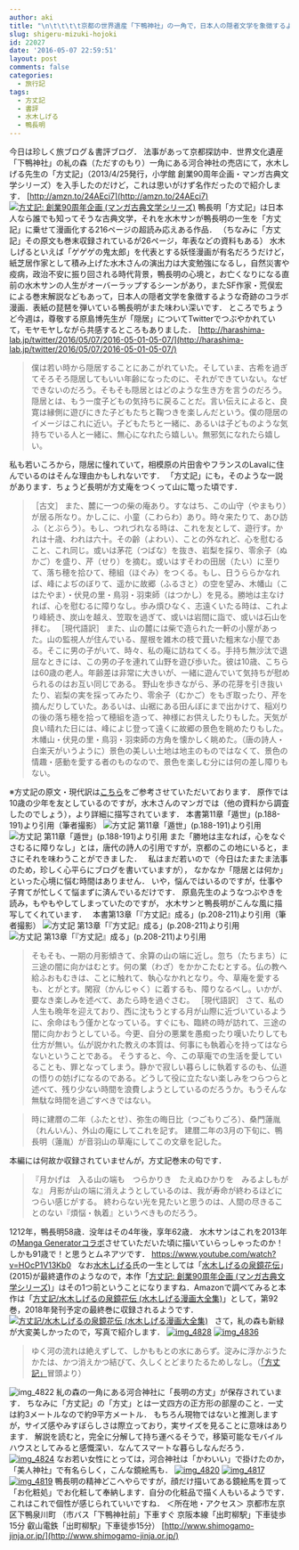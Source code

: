 ```yaml
---
author: aki
title: "\n\t\t\t\t京都の世界遺産「下鴨神社」の一角で，日本人の隠者文学を象徴するような奇跡のコラボ漫画に出会った\t\t"
slug: shigeru-mizuki-hojoki
id: 22027
date: '2016-05-07 22:59:51'
layout: post
comments: false
categories:
  - 旅行記
tags:
  - 方丈記
  - 書評
  - 水木しげる
  - 鴨長明
---
```


今日は珍しく旅ブログ＆書評ブログ． 法事があって京都探訪中．世界文化遺産「下鴨神社」の糺の森（ただすのもり）一角にある河合神社の売店にて，水木しげる先生の「方丈記」（2013/4/25発行，小学館 創業90周年企画・マンガ古典文学シリーズ）を入手したのだけど，これは思いがけず名作だったので紹介します． [http://amzn.to/24AEci7](http://amzn.to/24AEci7) [![方丈記: 創業90周年企画 (マンガ古典文学シリーズ)](http://aki.shirai.as//HLIC/ef8a240c6d94d54bb0dc6863e4487242.jpg)](http://www.amazon.co.jp/%E6%96%B9%E4%B8%88%E8%A8%98-%E5%89%B5%E6%A5%AD90%E5%91%A8%E5%B9%B4%E4%BC%81%E7%94%BB-%E3%83%9E%E3%83%B3%E3%82%AC%E5%8F%A4%E5%85%B8%E6%96%87%E5%AD%A6%E3%82%B7%E3%83%AA%E3%83%BC%E3%82%BA-%E6%B0%B4%E6%9C%A8-%E3%81%97%E3%81%92%E3%82%8B/dp/4093621934%3FSubscriptionId%3DAKIAJ56UK3AZ2R4ZXWZQ%26tag%3Damazonas-22%26linkCode%3Dxm2%26camp%3D2025%26creative%3D165953%26creativeASIN%3D4093621934 "Amazon で商品の詳細を確認する") 鴨長明「方丈記」は日本人なら誰でも知ってそうな古典文学，それを水木サンが鴨長明の一生を「方丈記」に乗せて漫画化する216ページの超読み応えある作品． （ちなみに「方丈記」その原文も巻末収録されているが26ページ，年表などの資料もある） 水木しげるといえば「ゲゲゲの鬼太郎」を代表とする妖怪漫画が有名だろうだけど，紙芝居作家として積み上げた水木さんの演出力は大変勉強になるし，自然災害や疫病，政治不安に振り回される時代背景，鴨長明の心境と，お亡くなりになる直前の水木サンの人生がオーバーラップするシーンがあり，またSF作家・荒俣宏による巻末解説などもあって，日本人の隠者文学を象徴するような奇跡のコラボ漫画．表紙の琵琶を弾いている鴨長明がまた味わい深いです． ところでちょうど今週は，尊敬する原島博先生が「隠居」についてTwitterでつぶやかれていて，モヤモヤしながら共感するところもありました． [http://harashima-lab.jp/twitter/2016/05/07/2016-05-01-05-07/](http://harashima-lab.jp/twitter/2016/05/07/2016-05-01-05-07/)

> 僕は若い時から隠居することにあこがれていた。そしていま、古希を過ぎてそろそろ隠居してもいい年齢になったのに、それができていない。なぜできないのだろう。そもそも隠居とはどのような生き方を言うのだろう。 隠居とは、もう一度子どもの気持ちに戻ることだ。言い伝えによると、良寛は縁側に遊びにきた子どもたちと鞠つきを楽しんだという。僕の隠居のイメージはこれに近い。子どもたちと一緒に、あるいは子どものような気持ちでいる人と一緒に、無心になれたら嬉しい。無邪気になれたら嬉しい。

私も若いころから，隠居に憧れていて，相模原の片田舎やフランスのLavalに住んでいるのはそんな理由かもしれないです． 「方丈記」にも，そのような一説があります．ちょうど長明が方丈庵をつくって山に篭った頃です．

> ［古文］ また、麓に一つの柴の庵あり。すなはち、この山守（やまもり）が居る所なり。かしこに、小童（こわらわ）あり。時々来たりて、あひ訪ふ（とぶらう）。もし、つれづれなる時は、これを友として、遊行す。かれは十歳、われは六十。その齡（よわい）、ことの外なれど、心を慰むること、これ同じ。或いは茅花（つばな）を抜き、岩梨を採り、零余子（ぬかご）を盛り、芹（せり）を摘む。或いはすそわの田居（たい）に至りて、落ち穂を拾ひて、穂組（ほぐみ）をつくる。もし、日うららかなれば、峰によぢのぼりて、遥かに故郷（ふるさと）の空を望み、木幡山（こはたやま）・伏見の里・鳥羽・羽束師（はつかし）を見る。勝地は主なければ、心を慰むるに障りなし。歩み煩ひなく、志遠くいたる時は、これより峰続き、炭山を越え、笠取を過ぎて、或いは岩間に詣で、或いは石山を拝む。 ［現代語訳］ また、山の麓には柴で造られた一軒の小屋があった。山の監視人が住んでいる、屋根を雑木の枝で葺いた粗末な小屋である。そこに男の子がいて、時々、私の庵に訪ねてくる。手持ち無沙汰で退屈なときには、この男の子を連れて山野を遊び歩いた。彼は10歳、こちらは60歳の老人。年齢差は非常に大きいが、一緒に遊んでいて気持ちが慰められるのはお互い同じである。 野山を歩きながら、茅の花芽を引き抜いたり、岩梨の実を採ってみたり、零余子（むかご）をもぎ取ったり、芹を摘んだりしていた。あるいは、山裾にある田んぼにまで出かけて、稲刈りの後の落ち穂を拾って穂組を造って、神様にお供えしたりもした。天気が良い晴れた日には、峰によじ登って遠くに故郷の景色を眺めたりもした。木幡山・伏見の里・鳥羽・羽束師の方角を懐かしく眺めた。（唐の詩人・白楽天がいうように）景色の美しい土地は地主のものではなくて、景色の情趣・感動を愛する者のものなので、景色を楽しむ分には何の差し障りもない。

※方丈記の原文・現代訳は[こちら](http://www5f.biglobe.ne.jp/~mind/knowledge/japan/houjouki009.html)をご参考させていただいております． 原作では10歳の少年を友としているのですが，水木さんのマンガでは（他の資料から調査したのでしょう），より詳細に描写されています． 本書第11章「遁世」(p.188-191)より引用（筆者撮影） ![方丈記 第11章「遁世」(p.188-191)より引用](https://aki.shirai.as/wp-content/uploads/2016/05/img_4863-1024x870.jpg) ![方丈記 第11章「遁世」(p.188-191)より引用](https://aki.shirai.as/wp-content/uploads/2016/05/img_4864-1024x827.jpg) また「勝地は主なれば，心をなぐさむるに障りなし」とは，唐代の詩人の引用ですが，京都のこの地にいると，まさにそれを味わうことができました．   私はまだ若いので（今日はたまたま法事のため，珍しく心平らにブログを書いていますが）， なかなか「隠居とは何か」といった心境に悩む時間はありません． いや，悩んではいるのですが，仕事や子育てが忙しくて悩まずに済んでいるだけです． 原島先生のようなつぶやきを読み，もやもやしてしまっていたのですが， 水木サンと鴨長明がこんな風に描写してくれています．   本書第13章「『方丈記』成る」(p.208-211)より引用（筆者撮影） ![方丈記 第13章「『方丈記』成る」(p.208-211)より引用](https://aki.shirai.as/wp-content/uploads/2016/05/img_4861-1024x811.jpg) ![方丈記 第13章「『方丈記』成る」(p.208-211)より引用](https://aki.shirai.as/wp-content/uploads/2016/05/img_4862-1024x829.jpg)

> そもそも、一期の月影傾きて、余算の山の端に近し。忽ち（たちまち）に三途の闇に向かはむとす。何の業（わざ）をかかこたむとする。仏の教へ給ふおもむきは、ことに触れて、執心なかれとなり。今、草庵を愛するも、とがとす。閑寂（かんじゃく）に着するも、障りなるべし。いかが、要なき楽しみを述べて、あたら時を過ぐさむ。 ［現代語訳］ さて、私の人生も晩年を迎えており、西に沈もうとする月が山際に近づいているように、余命はもう僅かとなっている。すぐにも、臨終の時が訪れて、三途の闇に向かおうとしている。今更、自分の悪業を愚痴ったり嘆いたりしても仕方が無い。仏が説かれた教えの本質は、何事にも執着心を持ってはならないということである。 そうすると、今、この草庵での生活を愛していることも、罪となってしまう。静かで寂しい暮らしに執着するのも、仏道の悟りの妨げになるのである。どうして役に立たない楽しみをつらつらと述べて、残り少ない時間を浪費しようとしているのだろうか。もうそんな無駄な時間を過ごすべきではない。

> 時に建暦の二年（ふたとせ）、弥生の晦日比（つごもりごろ）、桑門蓮胤（れんいん）、外山の庵にしてこれを記す。 建暦二年の3月の下旬に、鴨長明（蓮胤）が音羽山の草庵にしてこの文章を記した。

本編には何故か収録されていませんが，方丈記巻末の句です．

> 『月かげは　入る山の端も　つらかりき　たえぬひかりを　みるよしもがな』 月影が山の端に消えようとしているのは、我が寿命が終わるほどにつらい感じがする。 終わらない光を見たいと思うのは、人間の尽きることのない『煩悩・執着』というべきものだろう。

1212年，鴨長明58歳．没年はその4年後，享年62歳． 水木サンはこれを2013年の[Manga Generatorコラボ](https://www.youtube.com/watch?v=HOcP1V13Kb0)させていただいた頃に描いていらっしゃったのか！しかも91歳で！と思うとムネアツです． https://www.youtube.com/watch?v=HOcP1V13Kb0   なお[水木しげる](https://ja.wikipedia.org/wiki/%E6%B0%B4%E6%9C%A8%E3%81%97%E3%81%92%E3%82%8B)氏の一生としては「[水木しげるの泉鏡花伝](http://amzn.to/1WgqYml)」(2015)が最終遺作のようなので，本作「[方丈記: 創業90周年企画 (マンガ古典文学シリーズ)](http://www.amazon.co.jp/%E6%96%B9%E4%B8%88%E8%A8%98-%E5%89%B5%E6%A5%AD90%E5%91%A8%E5%B9%B4%E4%BC%81%E7%94%BB-%E3%83%9E%E3%83%B3%E3%82%AC%E5%8F%A4%E5%85%B8%E6%96%87%E5%AD%A6%E3%82%B7%E3%83%AA%E3%83%BC%E3%82%BA-%E6%B0%B4%E6%9C%A8-%E3%81%97%E3%81%92%E3%82%8B/dp/4093621934%3FSubscriptionId%3DAKIAJ56UK3AZ2R4ZXWZQ%26tag%3Damazonas-22%26linkCode%3Dxm2%26camp%3D2025%26creative%3D165953%26creativeASIN%3D4093621934 "Amazon で商品の詳細を確認する")」はその1つ前ということになりますね．Amazonで調べてみると本作は「[方丈記/水木しげるの泉鏡花伝 (水木しげる漫画大全集)](http://www.amazon.co.jp/%E6%96%B9%E4%B8%88%E8%A8%98-%E6%B0%B4%E6%9C%A8%E3%81%97%E3%81%92%E3%82%8B%E3%81%AE%E6%B3%89%E9%8F%A1%E8%8A%B1%E4%BC%9D-%E6%B0%B4%E6%9C%A8%E3%81%97%E3%81%92%E3%82%8B%E6%BC%AB%E7%94%BB%E5%A4%A7%E5%85%A8%E9%9B%86-%E6%B0%B4%E6%9C%A8-%E3%81%97%E3%81%92%E3%82%8B/dp/4063775984%3FSubscriptionId%3DAKIAJ56UK3AZ2R4ZXWZQ%26tag%3Damazonas-22%26linkCode%3Dxm2%26camp%3D2025%26creative%3D165953%26creativeASIN%3D4063775984 "Amazon で商品の詳細を確認する")」として，第92巻，2018年発刊予定の最終巻に収録されるようです． [![方丈記/水木しげるの泉鏡花伝 (水木しげる漫画大全集)](http://aki.shirai.as//HLIC/ec12c8087c09b0f0512b735f2707fc15.jpg)](http://www.amazon.co.jp/%E6%96%B9%E4%B8%88%E8%A8%98-%E6%B0%B4%E6%9C%A8%E3%81%97%E3%81%92%E3%82%8B%E3%81%AE%E6%B3%89%E9%8F%A1%E8%8A%B1%E4%BC%9D-%E6%B0%B4%E6%9C%A8%E3%81%97%E3%81%92%E3%82%8B%E6%BC%AB%E7%94%BB%E5%A4%A7%E5%85%A8%E9%9B%86-%E6%B0%B4%E6%9C%A8-%E3%81%97%E3%81%92%E3%82%8B/dp/4063775984%3FSubscriptionId%3DAKIAJ56UK3AZ2R4ZXWZQ%26tag%3Damazonas-22%26linkCode%3Dxm2%26camp%3D2025%26creative%3D165953%26creativeASIN%3D4063775984 "Amazon で商品の詳細を確認する")   さて，糺の森も新緑が大変美しかったので，写真で紹介します． [![img_4828](https://aki.shirai.as/wp-content/uploads/2016/05/img_4828.jpg)](https://aki.shirai.as/wp-content/uploads/2016/05/img_4828.jpg) [![img_4836](https://aki.shirai.as/wp-content/uploads/2016/05/img_4836.jpg)](https://aki.shirai.as/wp-content/uploads/2016/05/img_4836.jpg)

> ゆく河の流れは絶えずして、しかももとの水にあらず。淀みに浮かぶうたかたは、かつ消えかつ結びて、久しくとどまりたるためしなし。（[「方丈記」](https://ja.wikibooks.org/wiki/%E6%96%B9%E4%B8%88%E8%A8%98)冒頭より）

![img_4822](https://aki.shirai.as/wp-content/uploads/2016/05/img_4822-1024x768.jpg) 糺の森の一角にある河合神社に「長明の方丈」が保存されています． ちなみに「方丈記」の「方丈」とは一丈四方の正方形の部屋のこと．一丈は約3メートルなので約9平方メートル． もちろん現物ではないと推測しますが，サイズ感やみすぼらしさは際立っており，実サイズを見ることに意味はあります． 解説を読むと，完全に分解して持ち運べるそうで，移築可能なモバイルハウスとしてみると感慨深い．なんてスマートな暮らしなんだろう． [![img_4824](https://aki.shirai.as/wp-content/uploads/2016/05/img_4824.jpg)](https://aki.shirai.as/wp-content/uploads/2016/05/img_4824.jpg) なお若い女性にとっては，河合神社は「かわいい」で掛けたのか，「美人神社」で有名らしく，こんな鏡絵馬も． [![img_4820](https://aki.shirai.as/wp-content/uploads/2016/05/img_4820.jpg)](https://aki.shirai.as/wp-content/uploads/2016/05/img_4820.jpg) [![img_4817](https://aki.shirai.as/wp-content/uploads/2016/05/img_4817.jpg)](https://aki.shirai.as/wp-content/uploads/2016/05/img_4817.jpg) [![img_4819](https://aki.shirai.as/wp-content/uploads/2016/05/img_4819.jpg)](https://aki.shirai.as/wp-content/uploads/2016/05/img_4819.jpg) 鴨長明の精神どこへやらですが，顔だけ描いてある鏡絵馬を買って「お化粧処」でお化粧して奉納します．自分の化粧品で描く人もいるようです． これはこれで個性が感じられていいですね． ＜所在地・アクセス＞ 京都市左京区下鴨泉川町 （市バス「下鴨神社前」下車すぐ 京阪本線「出町柳駅」下車徒歩15分 叡山電鉄「出町柳駅」下車徒歩15分） [http://www.shimogamo-jinja.or.jp/](http://www.shimogamo-jinja.or.jp/)
